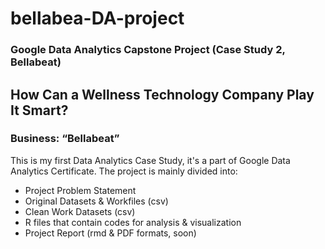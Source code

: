 # bellabea-DA-project

### Google Data Analytics Capstone Project (Case Study 2, Bellabeat)

## How Can a Wellness Technology Company Play It Smart?

### Business: “Bellabeat”

This is my first Data Analytics Case Study, it's a part of Google Data Analytics Certificate. The project is mainly divided into:

- Project Problem Statement
- Original Datasets & Workfiles (csv)
- Clean Work Datasets (csv)
- R files that contain codes for analysis & visualization
- Project Report (rmd & PDF formats, soon)
